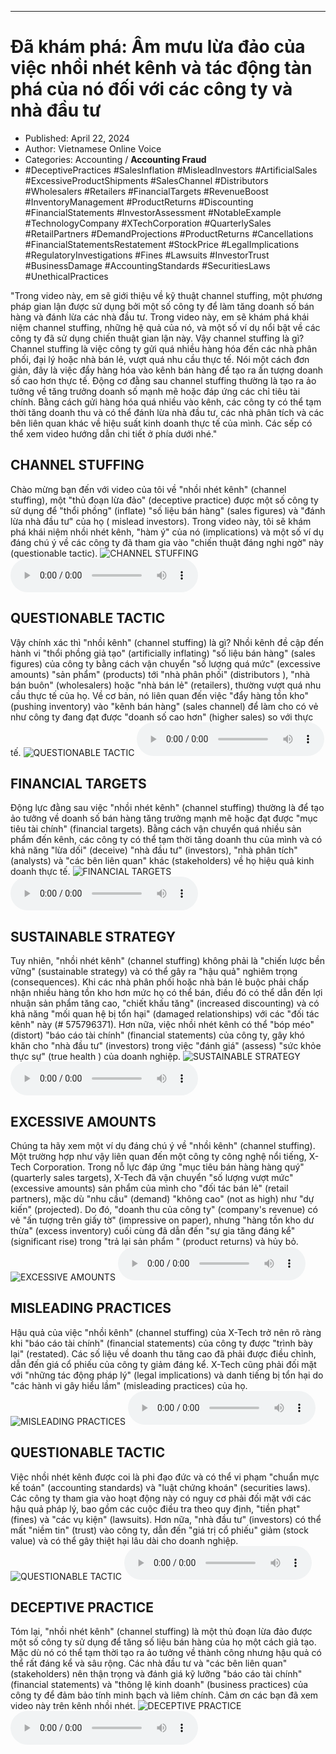 
---

# Đã khám phá: Âm mưu lừa đảo của việc nhồi nhét kênh và tác động tàn phá của nó đối với các công ty và nhà đầu tư

- Published: April 22, 2024
- Author: Vietnamese Online Voice
- Categories: Accounting / **Accounting Fraud**
- #DeceptivePractices #SalesInflation #MisleadInvestors #ArtificialSales #ExcessiveProductShipments #SalesChannel #Distributors #Wholesalers #Retailers #FinancialTargets #RevenueBoost #InventoryManagement #ProductReturns #Discounting #FinancialStatements #InvestorAssessment #NotableExample #TechnologyCompany #XTechCorporation #QuarterlySales #RetailPartners #DemandProjections #ProductReturns #Cancellations #FinancialStatementsRestatement #StockPrice #LegalImplications #RegulatoryInvestigations #Fines #Lawsuits #InvestorTrust #BusinessDamage #AccountingStandards #SecuritiesLaws #UnethicalPractices

"Trong video này, em sẽ giới thiệu về kỹ thuật channel stuffing, một phương pháp gian lận được sử dụng bởi một số công ty để làm tăng doanh số bán hàng và đánh lừa các nhà đầu tư. Trong video này, em sẽ khám phá khái niệm channel stuffing, những hệ quả của nó, và một số ví dụ nổi bật về các công ty đã sử dụng chiến thuật gian lận này. Vậy channel stuffing là gì? Channel stuffing là việc công ty gửi quá nhiều hàng hóa đến các nhà phân phối, đại lý hoặc nhà bán lẻ, vượt quá nhu cầu thực tế. Nói một cách đơn giản, đây là việc đẩy hàng hóa vào kênh bán hàng để tạo ra ấn tượng doanh số cao hơn thực tế. Động cơ đằng sau channel stuffing thường là tạo ra ảo tưởng về tăng trưởng doanh số mạnh mẽ hoặc đáp ứng các chỉ tiêu tài chính. Bằng cách gửi hàng hóa quá nhiều vào kênh, các công ty có thể tạm thời tăng doanh thu và có thể đánh lừa nhà đầu tư, các nhà phân tích và các bên liên quan khác về hiệu suất kinh doanh thực tế của mình. Các sếp có thể xem video hướng dẫn chi tiết ở phía dưới nhé."


## CHANNEL STUFFING

Chào mừng bạn đến với video của tôi về "nhồi nhét kênh" (channel stuffing), một "thủ đoạn lừa đảo" (deceptive practice) được một số công ty sử dụng để "thổi phồng" (inflate) "số liệu bán hàng" (sales figures) và "đánh lừa nhà đầu tư" của họ ( mislead investors). Trong video này, tôi sẽ khám phá khái niệm nhồi nhét kênh, "hàm ý" của nó (implications) và một số ví dụ đáng chú ý về các công ty đã tham gia vào "chiến thuật đáng nghi ngờ" này (questionable tactic).
![CHANNEL STUFFING](https://http-archiver-apis-production-80.schnworks.com/storage/images/transitions/2024-04-22/transition--13250879890-Montserrat-Black-9C27B0.jpg)
<audio controls>
    <source src="https://http-archiver-apis-production-80.schnworks.com/storage/audio/file-12569872232.mp3" type="audio/mpeg">
</audio>



## QUESTIONABLE TACTIC

Vậy chính xác thì "nhồi kênh" (channel stuffing) là gì? Nhồi kênh đề cập đến hành vi "thổi phồng giả tạo" (artificially inflating) "số liệu bán hàng" (sales figures) của công ty bằng cách vận chuyển "số lượng quá mức" (excessive amounts) "sản phẩm" (products) tới "nhà phân phối" (distributors ), "nhà bán buôn" (wholesalers) hoặc "nhà bán lẻ" (retailers), thường vượt quá nhu cầu thực tế của họ. Về cơ bản, nó liên quan đến việc "đẩy hàng tồn kho" (pushing inventory) vào "kênh bán hàng" (sales channel) để làm cho có vẻ như công ty đang đạt được "doanh số cao hơn" (higher sales) so với thực tế.
![QUESTIONABLE TACTIC](https://http-archiver-apis-production-80.schnworks.com/storage/images/transitions/2024-04-22/transition-40042088717-Montserrat-Bold-7B1FA2.jpg)
<audio controls>
    <source src="https://http-archiver-apis-production-80.schnworks.com/storage/audio/file-34095701225.mp3" type="audio/mpeg">
</audio>



## FINANCIAL TARGETS

Động lực đằng sau việc "nhồi nhét kênh" (channel stuffing) thường là để tạo ảo tưởng về doanh số bán hàng tăng trưởng mạnh mẽ hoặc đạt được "mục tiêu tài chính" (financial targets). Bằng cách vận chuyển quá nhiều sản phẩm đến kênh, các công ty có thể tạm thời tăng doanh thu của mình và có khả năng "lừa dối" (deceive) "nhà đầu tư" (investors), "nhà phân tích" (analysts) và "các bên liên quan" khác (stakeholders) về họ hiệu quả kinh doanh thực tế.
![FINANCIAL TARGETS](https://http-archiver-apis-production-80.schnworks.com/storage/images/transitions/2024-04-22/transition-1708038884-Montserrat-Medium-004895.jpg)
<audio controls>
    <source src="https://http-archiver-apis-production-80.schnworks.com/storage/audio/file-8439251642.mp3" type="audio/mpeg">
</audio>



## SUSTAINABLE STRATEGY

Tuy nhiên, "nhồi nhét kênh" (channel stuffing) không phải là "chiến lược bền vững" (sustainable strategy) và có thể gây ra "hậu quả" nghiêm trọng (consequences). Khi các nhà phân phối hoặc nhà bán lẻ buộc phải chấp nhận nhiều hàng tồn kho hơn mức họ có thể bán, điều đó có thể dẫn đến lợi nhuận sản phẩm tăng cao, "chiết khấu tăng" (increased discounting) và có khả năng "mối quan hệ bị tổn hại" (damaged relationships) với các "đối tác kênh" này (# 575796371). Hơn nữa, việc nhồi nhét kênh có thể "bóp méo" (distort) "báo cáo tài chính" (financial statements) của công ty, gây khó khăn cho "nhà đầu tư" (investors) trong việc "đánh giá" (assess) "sức khỏe thực sự" (true health ) của doanh nghiệp.
![SUSTAINABLE STRATEGY](https://http-archiver-apis-production-80.schnworks.com/storage/images/transitions/2024-04-22/transition--1159220768-Montserrat-Bold-283593.jpg)
<audio controls>
    <source src="https://http-archiver-apis-production-80.schnworks.com/storage/audio/file-42699629954.mp3" type="audio/mpeg">
</audio>



## EXCESSIVE AMOUNTS

Chúng ta hãy xem một ví dụ đáng chú ý về "nhồi kênh" (channel stuffing). Một trường hợp như vậy liên quan đến một công ty công nghệ nổi tiếng, X-Tech Corporation. Trong nỗ lực đáp ứng "mục tiêu bán hàng hàng quý" (quarterly sales targets), X-Tech đã vận chuyển "số lượng vượt mức" (excessive amounts) sản phẩm của mình cho "đối tác bán lẻ" (retail partners), mặc dù "nhu cầu" (demand) "không cao" (not as high) như "dự kiến" (projected). Do đó, "doanh thu của công ty" (company's revenue) có vẻ "ấn tượng trên giấy tờ" (impressive on paper), nhưng "hàng tồn kho dư thừa" (excess inventory) cuối cùng đã dẫn đến "sự gia tăng đáng kể" (significant rise) trong "trả lại sản phẩm " (product returns) và hủy bỏ.
![EXCESSIVE AMOUNTS](https://http-archiver-apis-production-80.schnworks.com/storage/images/transitions/2024-04-22/transition-19875996765-Montserrat-Thin-4A148C.jpg)
<audio controls>
    <source src="https://http-archiver-apis-production-80.schnworks.com/storage/audio/file-7364298171.mp3" type="audio/mpeg">
</audio>



## MISLEADING PRACTICES

Hậu quả của việc "nhồi kênh" (channel stuffing) của X-Tech trở nên rõ ràng khi "báo cáo tài chính" (financial statements) của công ty được "trình bày lại" (restated). Các số liệu về doanh thu tăng cao đã phải được điều chỉnh, dẫn đến giá cổ phiếu của công ty giảm đáng kể. X-Tech cũng phải đối mặt với "những tác động pháp lý" (legal implications) và danh tiếng bị tổn hại do "các hành vi gây hiểu lầm" (misleading practices) của họ.
![MISLEADING PRACTICES](https://http-archiver-apis-production-80.schnworks.com/storage/images/transitions/2024-04-22/transition--67568681274-Montserrat-Thin-673AB7.jpg)
<audio controls>
    <source src="https://http-archiver-apis-production-80.schnworks.com/storage/audio/file-4800631434.mp3" type="audio/mpeg">
</audio>



## QUESTIONABLE TACTIC

Việc nhồi nhét kênh được coi là phi đạo đức và có thể vi phạm "chuẩn mực kế toán" (accounting standards) và "luật chứng khoán" (securities laws). Các công ty tham gia vào hoạt động này có nguy cơ phải đối mặt với các hậu quả pháp lý, bao gồm các cuộc điều tra theo quy định, "tiền phạt" (fines) và "các vụ kiện" (lawsuits). Hơn nữa, "nhà đầu tư" (investors) có thể mất "niềm tin" (trust) vào công ty, dẫn đến "giá trị cổ phiếu" giảm (stock value) và có thể gây thiệt hại lâu dài cho doanh nghiệp.
![QUESTIONABLE TACTIC](https://http-archiver-apis-production-80.schnworks.com/storage/images/transitions/2024-04-22/transition--35630451374-Montserrat-Bold-4A148C.jpg)
<audio controls>
    <source src="https://http-archiver-apis-production-80.schnworks.com/storage/audio/file-13743783294.mp3" type="audio/mpeg">
</audio>



## DECEPTIVE PRACTICE

Tóm lại, "nhồi nhét kênh" (channel stuffing) là một thủ đoạn lừa đảo được một số công ty sử dụng để tăng số liệu bán hàng của họ một cách giả tạo. Mặc dù nó có thể tạm thời tạo ra ảo tưởng về thành công nhưng hậu quả có thể rất đáng kể và sâu rộng. Các nhà đầu tư và "các bên liên quan" (stakeholders) nên thận trọng và đánh giá kỹ lưỡng "báo cáo tài chính" (financial statements) và "thông lệ kinh doanh" (business practices) của công ty để đảm bảo tính minh bạch và liêm chính. Cảm ơn các bạn đã xem video này trên kênh nhồi nhét.
![DECEPTIVE PRACTICE](https://http-archiver-apis-production-80.schnworks.com/storage/images/transitions/2024-04-22/transition-47574486029-Montserrat-Thin-7B1FA2.jpg)
<audio controls>
    <source src="https://http-archiver-apis-production-80.schnworks.com/storage/audio/file-6332463191.mp3" type="audio/mpeg">
</audio>

